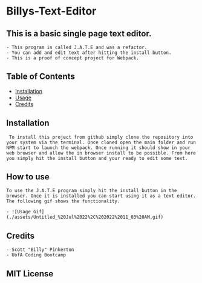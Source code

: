 # **Billys-Text-Editor**

## This is a basic single page text editor.
    - This program is called J.A.T.E and was a refactor.
    - You can add and edit text after hitting the install button.
    - This is a proof of concept project for Webpack.

## Table of Contents
 - [Installation](#installation)
 - [Usage](#how-to-use)
 - [Credits](#credits)

## Installation

     To install this project from github simply clone the repository into your system via the terminal. Once cloned open the main folder and run NPM start to launch the webpack. Once running it should show in your web browser and allow the in browser install to be possible. From here you simply hit the install button and your ready to edit some text.

## How to use
    To use the J.A.T.E program simply hit the install button in the browser. Once it is installed you can start using it as a text editor. The following gif shows the functionality.

    - ![Usage Gif](./assets/Untitled_%20Jul%2022%2C%202022%2011_03%20AM.gif)
## Credits
    - Scott "Billy" Pinkerton
    - UofA Coding Bootcamp
## MIT License
